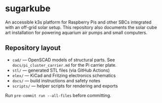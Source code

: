 # sugarkube

An accessible k3s platform for Raspberry Pis and other SBCs integrated with an off-grid solar setup.  This repository also documents the solar cube art installation for powering aquarium air pumps and small computers.

## Repository layout

- `cad/` — OpenSCAD models of structural parts.  See `docs/pi_cluster_carrier.md` for the Pi carrier plate.
- `stl/` — generated STL files (via GitHub Actions)
- `elex/` — KiCad and Fritzing electronics schematics
- `docs/` — build instructions and safety notes
- `scripts/` — helper scripts for rendering and exports

Run `pre-commit run --all-files` before committing.
